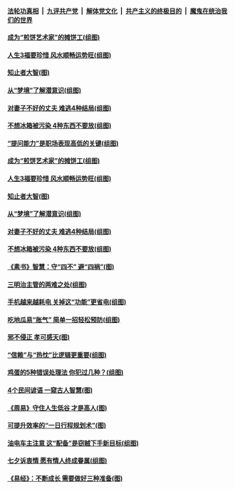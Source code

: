 

####  [法轮功真相](../../../../basic/blob/master/README.md?t=08292331) &nbsp;|&nbsp; [九评共产党](../../../../9ping.md/blob/master/README.md?t=08292331) &nbsp;|&nbsp; [解体党文化](../../../../jtdwh.md/blob/master/README.md?t=08292331)  &nbsp;|&nbsp; [共产主义的终极目的](../../../../gczydzjmd.md/blob/master/README.md?t=08292331) &nbsp;|&nbsp; [魔鬼在统治我们的世界](../../../../mgztzwmdsj.md/blob/master/README.md?t=08292331) 

#### [成为“煎饼艺术家”的摊饼工(组图)](../pages/p8/944141.md?t=08292331) 

#### [人生3福要珍惜 风水顺畅运势旺(组图)](../pages/p8/944492.md?t=08292331) 

#### [知止者大智(图)](../pages/p8/944137.md?t=08292331) 

#### [从“梦境”了解潜意识(组图)](../pages/p8/944426.md?t=08292331) 

#### [对妻子不好的丈夫 难逃4种结局(组图)](../pages/p8/944424.md?t=08292331) 

#### [不想冰箱被污染 4种东西不要放(组图)](../pages/p8/944394.md?t=08292331) 

#### [“提问能力”是职场表现高低的关键(组图)](../pages/p8/944549.md?t=08292331) 

#### [成为“煎饼艺术家”的摊饼工(组图)](../pages/p8/944141.md?t=08292331) 

#### [人生3福要珍惜 风水顺畅运势旺(组图)](../pages/p8/944492.md?t=08292331) 

#### [知止者大智(图)](../pages/p8/944137.md?t=08292331) 

#### [从“梦境”了解潜意识(组图)](../pages/p8/944426.md?t=08292331) 

#### [对妻子不好的丈夫 难逃4种结局(组图)](../pages/p8/944424.md?t=08292331) 

#### [不想冰箱被污染 4种东西不要放(组图)](../pages/p8/944394.md?t=08292331) 

#### [《素书》智慧：守“四不” 避“四祸”(图)](../pages/p8/943436.md?t=08292331) 

#### [三明治主管的两难之处(组图)](../pages/p8/944314.md?t=08292331) 

#### [手机越来越耗电 关掉这“功能”更省电(组图)](../pages/p8/944294.md?t=08292331) 

#### [吃地瓜易“胀气” 简单一招轻松预防(组图)](../pages/p8/944266.md?t=08292331) 

#### [邪不侵正 孝可感天(图)](../pages/p8/944157.md?t=08292331) 

#### [“信赖”与“热忱”比逻辑更重要(组图)](../pages/p8/944200.md?t=08292331) 

#### [鸡蛋的5种错误处理法 你犯过几种？(组图)](../pages/p8/944171.md?t=08292331) 

#### [4个民间谚语 一窥古人智慧(图)](../pages/p8/943494.md?t=08292331) 

#### [《周易》守住人生低谷 才是高人(图)](../pages/p8/943655.md?t=08292331) 

#### [可提升效率的“一日行程规划术”(图)](../pages/p8/944108.md?t=08292331) 

#### [油电车主注意 这“配备”是窃贼下手新目标(组图)](../pages/p8/944079.md?t=08292331) 

#### [七夕诉衷情 愿有情人终成眷属(组图)](../pages/p8/943898.md?t=08292331) 

#### [《易经》：不断成长 需要做好三种准备(图)](../pages/p8/943636.md?t=08292331) 

